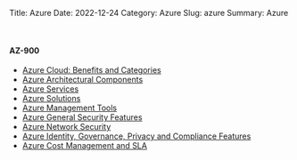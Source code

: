Title: Azure
Date: 2022-12-24
Category: Azure
Slug: azure
Summary: Azure

<br>

#### AZ-900

* [Azure Cloud: Benefits and Categories]({filename}./azure_cloud_concepts.md)
* [Azure Architectural Components]({filename}./azure_architectural_components.md)
* [Azure Services]({filename}./azure_services.md)
* [Azure Solutions]({filename}./azure_solutions.md)
* [Azure Management Tools]({filename}./azure_management_tools.md)
* [Azure General Security Features]({filename}./azure_general_security_features.md)
* [Azure Network Security]({filename}./azure_network_security.md)
* [Azure Identity, Governance, Privacy and Compliance Features]({filename}./azure_identity_governance_privacy_compliance.md)
* [Azure Cost Management and SLA]({filename}./azure_cost_management_and_sla.md)
